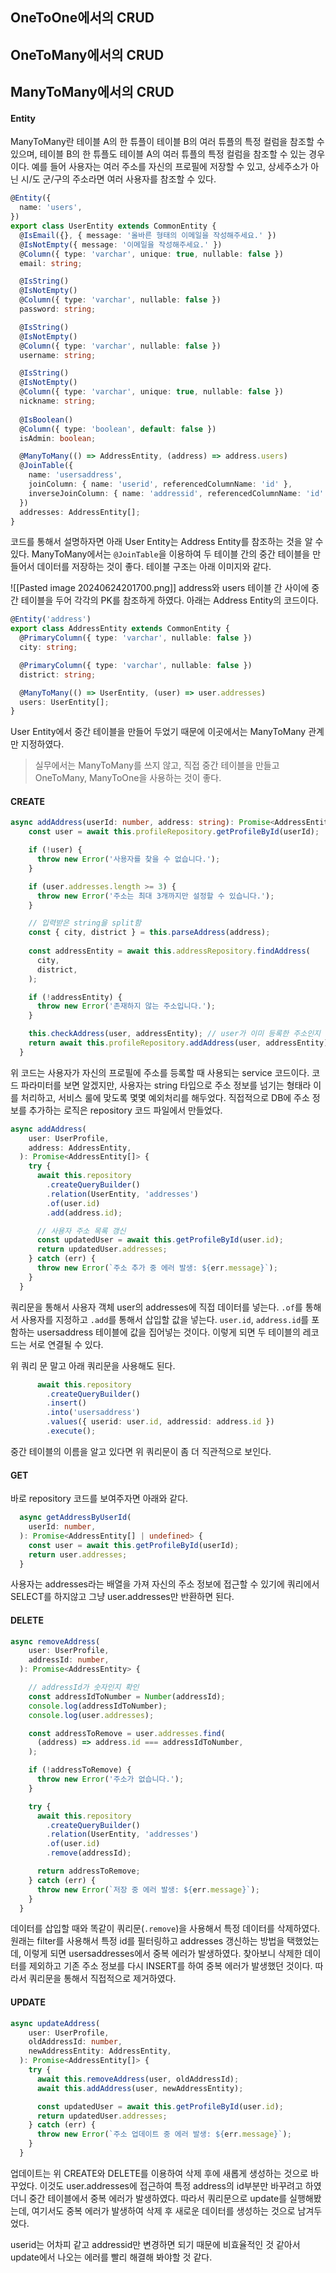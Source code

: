 ## OneToOne에서의 CRUD

## OneToMany에서의 CRUD

## ManyToMany에서의 CRUD

#### Entity

ManyToMany란 테이블 A의 한 튜플이 테이블 B의 여러 튜플의 특정 컬럼을 참조할 수 있으며, 테이블 B의 한 튜플도 테이블 A의 여러 튜플의 특정 컬럼을 참조할 수 있는 경우이다. 예를 들어 사용자는 여러 주소를 자신의 프로필에 저장할 수 있고, 상세주소가 아닌 시/도 군/구의 주소라면 여러 사용자를 참조할 수 있다.

``` ts
@Entity({
  name: 'users',
})
export class UserEntity extends CommonEntity {
  @IsEmail({}, { message: '올바른 형태의 이메일을 작성해주세요.' })
  @IsNotEmpty({ message: '이메일을 작성해주세요.' })
  @Column({ type: 'varchar', unique: true, nullable: false })
  email: string;

  @IsString()
  @IsNotEmpty()
  @Column({ type: 'varchar', nullable: false })
  password: string;

  @IsString()
  @IsNotEmpty()
  @Column({ type: 'varchar', nullable: false })
  username: string;

  @IsString()
  @IsNotEmpty()
  @Column({ type: 'varchar', unique: true, nullable: false })
  nickname: string;
  
  @IsBoolean()
  @Column({ type: 'boolean', default: false })
  isAdmin: boolean;

  @ManyToMany(() => AddressEntity, (address) => address.users)
  @JoinTable({
    name: 'usersaddress',
    joinColumn: { name: 'userid', referencedColumnName: 'id' },
    inverseJoinColumn: { name: 'addressid', referencedColumnName: 'id' },
  })
  addresses: AddressEntity[];
}
```
코드를 통해서 설명하자면 아래 User Entity는 Address Entity를 참조하는 것을 알 수 있다. ManyToMany에서는 `@JoinTable`을 이용하여 두 테이블 간의 중간 테이블을 만들어서 데이터를 저장하는 것이 좋다. 테이블 구조는 아래 이미지와 같다.

![[Pasted image 20240624201700.png]]
address와 users 테이블 간 사이에 중간 테이블을 두어 각각의 PK를 참조하게 하였다. 아래는 Address Entity의 코드이다.

``` ts
@Entity('address')
export class AddressEntity extends CommonEntity {
  @PrimaryColumn({ type: 'varchar', nullable: false })
  city: string;

  @PrimaryColumn({ type: 'varchar', nullable: false })
  district: string;

  @ManyToMany(() => UserEntity, (user) => user.addresses)
  users: UserEntity[];
}
```
User Entity에서 중간 테이블을 만들어 두었기 때문에 이곳에서는 ManyToMany 관계만 지정하였다.

> 실무에서는 ManyToMany를 쓰지 않고, 직접 중간 테이블을 만들고 OneToMany, ManyToOne을 사용하는 것이 좋다.

#### CREATE

``` ts
async addAddress(userId: number, address: string): Promise<AddressEntity[]> {
    const user = await this.profileRepository.getProfileById(userId);

    if (!user) {
      throw new Error('사용자를 찾을 수 없습니다.');
    }

    if (user.addresses.length >= 3) {
      throw new Error('주소는 최대 3개까지만 설정할 수 있습니다.');
    }

	// 입력받은 string을 split함
    const { city, district } = this.parseAddress(address);
    
    const addressEntity = await this.addressRepository.findAddress(
      city,
      district,
    );

    if (!addressEntity) {
      throw new Error('존재하지 않는 주소입니다.');
    }

    this.checkAddress(user, addressEntity); // user가 이미 등록한 주소인지 체크
    return await this.profileRepository.addAddress(user, addressEntity);
  }
```
위 코드는 사용자가 자신의 프로필에 주소를 등록할 때 사용되는 service 코드이다. 코드 파라미터를 보면 알겠지만, 사용자는 string 타입으로 주소 정보를 넘기는 형태라 이를 처리하고, 서비스 룰에 맞도록 몇몇 예외처리를 해두었다. 직접적으로 DB에 주소 정보를 추가하는 로직은 repository 코드 파일에서 만들었다.

``` ts
async addAddress(
    user: UserProfile,
    address: AddressEntity,
  ): Promise<AddressEntity[]> {
    try {
      await this.repository
        .createQueryBuilder()
        .relation(UserEntity, 'addresses')
        .of(user.id)
        .add(address.id);

      // 사용자 주소 목록 갱신
      const updatedUser = await this.getProfileById(user.id);
      return updatedUser.addresses;
    } catch (err) {
      throw new Error(`주소 추가 중 에러 발생: ${err.message}`);
    }
  }
```
쿼리문을 통해서 사용자 객체 user의 addresses에 직접 데이터를 넣는다. `.of`를 통해서 사용자를 지정하고 `.add`를 통해서 삽입할 값을 넣는다. `user.id`, `address.id`를 포함하는 usersaddress 테이블에 값을 집어넣는 것이다. 이렇게 되면 두 테이블의 레코드는 서로 연결될 수 있다.

위 쿼리 문 말고 아래 쿼리문을 사용해도 된다.

``` ts
      await this.repository
        .createQueryBuilder()
        .insert()
        .into('usersaddress')
        .values({ userid: user.id, addressid: address.id })
        .execute();
```
중간 테이블의 이름을 알고 있다면 위 쿼리문이 좀 더 직관적으로 보인다.


#### GET

바로 repository 코드를 보여주자면 아래와 같다.

``` ts
  async getAddressByUserId(
    userId: number,
  ): Promise<AddressEntity[] | undefined> {
    const user = await this.getProfileById(userId);
    return user.addresses;
  }
```
사용자는 addresses라는 배열을 가져 자신의 주소 정보에 접근할 수 있기에 쿼리에서 SELECT를 하지않고 그냥 user.addresses만 반환하면 된다.

#### DELETE

``` ts
async removeAddress(
    user: UserProfile,
    addressId: number,
  ): Promise<AddressEntity> {

    // addressId가 숫자인지 확인
    const addressIdToNumber = Number(addressId);
    console.log(addressIdToNumber);
    console.log(user.addresses);

    const addressToRemove = user.addresses.find(
      (address) => address.id === addressIdToNumber,
    );

    if (!addressToRemove) {
      throw new Error('주소가 없습니다.');
    }

    try {
      await this.repository
        .createQueryBuilder()
        .relation(UserEntity, 'addresses')
        .of(user.id)
        .remove(addressId);

      return addressToRemove;
    } catch (err) {
      throw new Error(`저장 중 에러 발생: ${err.message}`);
    }
  }
```
데이터를 삽입할 때와 똑같이 쿼리문(`.remove`)을 사용해서 특정 데이터를 삭제하였다. 원래는 filter를 사용해서 특정 id를 필터링하고 addresses 갱신하는 방법을 택했었는데, 이렇게 되면 usersaddresses에서 중복 에러가 발생하였다. 찾아보니 삭제한 데이터를 제외하고 기존 주소 정보를 다시 INSERT를 하여 중복 에러가 발생했던 것이다. 따라서 쿼리문을 통해서 직접적으로 제거하였다.

#### UPDATE

``` ts
async updateAddress(
    user: UserProfile,
    oldAddressId: number,
    newAddressEntity: AddressEntity,
  ): Promise<AddressEntity[]> {
    try {
      await this.removeAddress(user, oldAddressId);
      await this.addAddress(user, newAddressEntity);

      const updatedUser = await this.getProfileById(user.id);
      return updatedUser.addresses;
    } catch (err) {
      throw new Error(`주소 업데이트 중 에러 발생: ${err.message}`);
    }
  }
```
업데이트는 위 CREATE와 DELETE를 이용하여 삭제 후에 새롭게 생성하는 것으로 바꾸었다. 이것도 user.addresses에 접근하여 특정 address의 id부분만 바꾸려고 하였더니 중간 테이블에서 중복 에러가 발생하였다. 따라서 쿼리문으로 update를 실행해봤는데, 여기서도 중복 에러가 발생하여 삭제 후 새로운 데이터를 생성하는 것으로 남겨두었다.

userid는 어차피 같고 addressid만 변경하면 되기 때문에 비효율적인 것 같아서 update에서 나오는 에러를 빨리 해결해 봐야할 것 같다.
